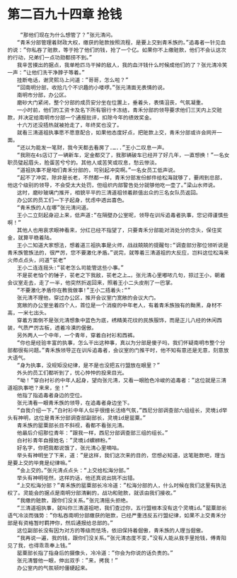 # 第二百九十四章 抢钱
        “那他们现在为什么想管了？”张元清问。
       “青禾分部管理着财政大权，缴获的赃款按照流程，是要上交到青禾族的。”追毒者一针见血的说：”你私吞了赃款，等于抢了他们的钱，抢了一个亿。如果你不上缴赃款，他们不会认这次的行动，兄弟们一点功勋都捞不到。”
       我辛苦摸出的据点，我单枪匹马干掉的敌人，我的血汗钱什么时候成他们的了？张元清冷笑一声：”让他们洗干净脖子等着。”
       挂断电话，谢灵熙马上问道：”哥哥，怎么啦？”
       “回南明分部，收拾几个不识趣的小喽啰。”张元清面无表情的说。
       南明市分部，办公区。
       磨砂大门紧闭，整个分部的成员安分坐在位置上，垂着头，表情沮丧，气氛凝重。
       一小时前，他们的工资卡及名下所有银行卡冻结，青禾分部的领导要求他们三天内上交赃款，并决定给南明市分部一个通报批评，扣除今年的绩效奖金。
       十六万还没捂热就被抢走了，年终奖也没了。
       就看三清道祖执事愿不愿意配合，如果他态度好点，把赃款上交，青禾分部或许会网开一面。
       “还以为能发一笔财，我今天都去看房了.…..”王小二叹息一声。
       “我刚在4s店订了一辆新车，定金都交了，我那辆破车已经开了好几年，一直想换！”一名女职员璧起眉头，脸蛋苦兮兮的。其他人或苦笑或叹息，愁云惨淡。
       “道祖执事不是咱们青禾分部的，可别起冲突啊。”一名女员工低声说。
       “起不了冲突，除非是长老，不然都一样，青禾分部发份邮件给松海就够了，要闹到总部，他这个级别的领导，不会受太大处罚，但组织内部警告处分就够他吃一壶了。”梁山水师说。
       这时，磨砂玻璃门推开，相貌平平的三清道祖领着颜值出众的三名女队员返回。
       办公区的员工们一下子起身，忧虑中透出喜色。
       “青禾族的人在哪”张元清问道。
       王小二立刻起身迎上来，低声道:“在隔壁办公室呢，领导在训斥追毒者执事，您记得谨慎些啊！”
       其他人也用哀求眼神看来，分红已经不指望了，只要青禾分部能对消处分的念头，保住奖金，就算平稳着陆。
       王小二知道大家想法，想着道三祖执事是火师，战战兢兢的提醒句:“调查部分那位领听说是青禾族管族法的，很严厉，您不要激化矛盾。”说完，就等着三清道祖的大反应，岂料这位松海来火师点点头，问道“苌老”
       王小二连连摇头:“苌老怎么司能管这些小事。”
       不是苌老怕个的锤子，苌老之下我敌，苌老之上…，张元清心里嘟哝几句，掠过王小，朝着会议室走去，走了一半，他突然折返回来，照着王小二头皮削了一巴掌。
       “不要激化矛盾你在教我做事!”王小二捂着头:“”
       张元清不理他，穿过办公区，推开会议室门宽敞的会议大门。
       宽敞的办公室坐着四个人，首位是一个消瘦的中年老人，有着青禾族独有的黝黑，身材不高，一米七出头。
       穿着方面倒不是张元清想象中蓝色为底，绣精美花纹的民族服饰，而是正儿八经的休闲西装，气质严厉古板，透着冷漠的倨傲。
       另外两人一个中年，一个青年，穿着白衬衫和西裤。
       “你也是经验丰富的执事，怎么干出这种事，真以为分部是傻子吗，我们怀疑南明市整个分部都很有问题。”青禾族领导正在训斥追毒者，会议室的门推干时，他不知有意还是无意，刻意放大语气。
       “身为执事，没规矩没纪律，是不是也没把五行盟放在眼里？”
       外头的员工们都听到了，忧心忡忡的投来目光。
       “呦！”穿白衬衫的中年人起身，望向张元清，又看一眼脸色冷峻的追毒者：”这位就是三清道祖执事吧？来来，坐！”
       他指了指追毒者身边的空位。
       张元清看一眼青禾族的领导，在追毒者身边坐下。
       “自我介绍一下，”白衬衫中年人似乎很擅长活络气氛，”西尼分部调查部六组组长，灵境id举头有神明，这位是青禾分部调查部副部长，灵境id是罂粟。”
       青禾族的罂粟部长目不斜视，看都不看张元清。
       他最后介绍那位青年：”跟我一样，西尼分部调查部三组的组长。”
       白衬衫青年自报姓名：”灵境id螺蛳粉。”
       好名字，你把我都说饿了，张元清心里嘀咕。
       举头有神明坐了下来，道：”是这样，我们这次来的目的，您想必知道，这笔赃款吧，理当是要上交的毕竟是纪律嘛。”
       “会上交的。”张元清点点头：“上交给松海分部。”
       举头有神明哑然，这样的话，他还真说出挑不出错。
       “上交松海分部？”青禾族的罂粟部长冷冷道：”松海分部的人，什么时候在我们这里有执法权了。灵能会的据点是南明分部清剿的，战功和赃款，就该由我们接收。”
       “我缴的赃款，跟你们没关系。”张元清摇头拒绝。
       “三清道祖执事，就叫你三清道祖吧，我们查过你，五行盟根本没有这个灵境id。”罂粟部长语气冷淡而强势：”你私吞南明分部缴获的赃款，已经严重违反五行盟纪律，如果不上交青禾分部是有资格暂时羁押你，然后通报给总部的。”
       这位副部长没有因为对方的等级而怯场，依旧保持着倔傲，青禾族的人理当倔傲。
       “我再说一遍，我的钱，跟你们没关系。”张元清态度不变，”没有人能从我手里抢钱，傅青阳见了我，也得乖乖奉上钱。”
       罂粟部长指了指身后的摄像头，冷冷道：”你会为你说的话负责的。”
       张元清瞥他一眼，伸出双手：”来，拷我！”
       办公室内的气氛顿时僵硬起来。